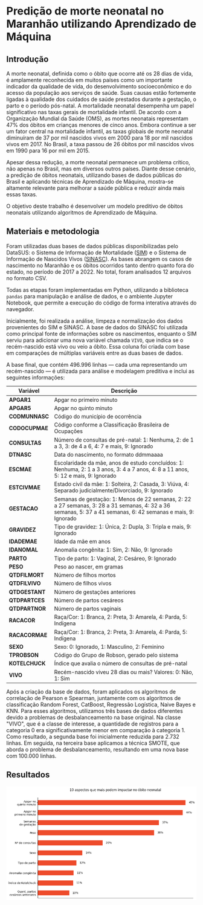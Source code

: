 # Predição de morte neonatal no Maranhão utilizando Aprendizado de Máquina

## Introdução

A morte neonatal, definida como o óbito que ocorre até os 28 dias de vida, é amplamente reconhecida em muitos países como um importante indicador da qualidade de vida, do desenvolvimento socioeconômico e do acesso da população aos serviços de saúde. Suas causas estão fortemente ligadas à qualidade dos cuidados de saúde prestados durante a gestação, o parto e o período pós-natal. A mortalidade neonatal desempenha um papel significativo nas taxas gerais de mortalidade infantil. De acordo com a Organização Mundial da Saúde (OMS), as mortes neonatais representam 47% dos óbitos em crianças menores de cinco anos. Embora continue a ser um fator central na mortalidade infantil, as taxas globais de morte neonatal diminuíram de 37 por mil nascidos vivos em 2000 para 18 por mil nascidos vivos em 2017. No Brasil, a taxa passou de 26 óbitos por mil nascidos vivos em 1990 para 16 por mil em 2015.

Apesar dessa redução, a morte neonatal permanece um problema crítico, não apenas no Brasil, mas em diversos outros países. Diante desse cenário, a predição de óbitos neonatais, utilizando bases de dados públicas do Brasil e aplicando técnicas de Aprendizado de Máquina, mostra-se altamente relevante para melhorar a saúde pública e reduzir ainda mais essas taxas.

O objetivo deste trabalho é desenvolver um modelo preditivo de óbitos neonatais utilizando algoritmos de Aprendizado de Máquina.

## Materiais e metodologia

Foram utilizadas duas bases de dados públicas disponibilizadas pelo DataSUS: o Sistema de Informação de Mortalidade ([SIM](https://opendatasus.saude.gov.br/dataset/sim)) e o Sistema de Informação de Nascidos Vivos ([SINASC](https://datasus.saude.gov.br/transferencia-de-arquivos/#)). As bases abrangem os casos de nascimento no Maranhão e os óbitos ocorridos tanto dentro quanto fora do estado, no período de 2017 a 2022. No total, foram analisados 12 arquivos no formato CSV.

Todas as etapas foram implementadas em Python, utilizando a biblioteca `pandas` para manipulação e análise de dados, e o ambiente Jupyter Notebook, que permite a execução do código de forma interativa através do navegador.

Inicialmente, foi realizada a análise, limpeza e normalização dos dados provenientes do SIM e SINASC. A base de dados do SINASC foi utilizada como principal fonte de informações sobre os nascimentos, enquanto o SIM serviu para adicionar uma nova variável chamada `VIVO`, que indica se o recém-nascido está vivo ou veio a óbito. Essa coluna foi criada com base em comparações de múltiplas variáveis entre as duas bases de dados.

A base final, que contém 496.996 linhas — cada uma representando um recém-nascido — é utilizada para análise e modelagem preditiva e inclui as seguintes informações:

| Variável        | Descrição                                                                 |
|------------------|---------------------------------------------------------------------------|
| **APGAR1**       | Apgar no primeiro minuto                                                  |
| **APGAR5**       | Apgar no quinto minuto                                                   |
| **CODMUNNASC**   | Código do município de ocorrência                                          |
| **CODOCUPMAE**   | Código conforme a Classificação Brasileira de Ocupações                  |
| **CONSULTAS**    | Número de consultas de pré-natal: 1: Nenhuma, 2: de 1 a 3, 3: de 4 a 6, 4: 7 e mais, 9: Ignorado |
| **DTNASC**       | Data do nascimento, no formato ddmmaaaa                                   |
| **ESCMAE**       | Escolaridade da mãe, anos de estudo concluídos: 1: Nenhuma, 2: 1 a 3 anos, 3: 4 a 7 anos, 4: 8 a 11 anos, 5: 12 e mais, 9: Ignorado |
| **ESTCIVMAE**    | Estado civil da mãe: 1: Solteira, 2: Casada, 3: Viúva, 4: Separado judicialmente/Divorciado, 9: Ignorado |
| **GESTACAO**     | Semanas de gestação: 1: Menos de 22 semanas, 2: 22 a 27 semanas, 3: 28 a 31 semanas, 4: 32 a 36 semanas, 5: 37 a 41 semanas, 6: 42 semanas e mais, 9: Ignorado |
| **GRAVIDEZ**     | Tipo de gravidez: 1: Única, 2: Dupla, 3: Tripla e mais, 9: Ignorado    |
| **IDADEMAE**     | Idade da mãe em anos                                                    |
| **IDANOMAL**     | Anomalia congênita: 1: Sim, 2: Não, 9: Ignorado                        |
| **PARTO**        | Tipo de parto: 1: Vaginal, 2: Cesáreo, 9: Ignorado                     |
| **PESO**         | Peso ao nascer, em gramas                                               |
| **QTDFILMORT**   | Número de filhos mortos                                                  |
| **QTDFILVIVO**   | Número de filhos vivos                                                   |
| **QTDGESTANT**   | Número de gestações anteriores                                           |
| **QTDPARTCES**   | Número de partos cesáreos                                               |
| **QTDPARTNOR**   | Número de partos vaginais                                               |
| **RACACOR**      | Raça/Cor: 1: Branca, 2: Preta, 3: Amarela, 4: Parda, 5: Indígena       |
| **RACACORMAE**   | Raça/Cor: 1: Branca, 2: Preta, 3: Amarela, 4: Parda, 5: Indígena       |
| **SEXO**         | Sexo: 0: Ignorado, 1: Masculino, 2: Feminino                           |
| **TPROBSON**     | Código do Grupo de Robson, gerado pelo sistema                         |
| **KOTELCHUCK**   | Índice que avalia o número de consultas de pré-natal                         |
| **VIVO**         | Recém-nascido viveu 28 dias ou mais? Valores: 0: Não, 1: Sim          |

Após a criação da base de dados, foram aplicados os algoritmos de correlação de Pearson e Spearman, juntamente com os algoritmos de classificação Random Forest, CatBoost, Regressão Logística, Naive Bayes e KNN. Para esses algoritmos, utilizamos três bases de dados diferentes devido a problemas de desbalanceamento na base original. Na classe "VIVO", que é a classe de interesse, a quantidade de registros para a categoria 0 era significativamente menor em comparação à categoria 1. Como resultado, a segunda base foi inicialmente reduzida para 2.732 linhas. Em seguida, na terceira base aplicamos a técnica SMOTE, que aborda o problema de desbalanceamento, resultando em uma nova base com 100.000 linhas.

## Resultados

![Sonny and Mariel high fiving.](https://github.com/gabrielborralhogomes/Predicao-de-Morte-Neonatal-no-Maranhao-utilizando-Aprendizado-de-Maquina/blob/main/dados/graficos/graf.png)